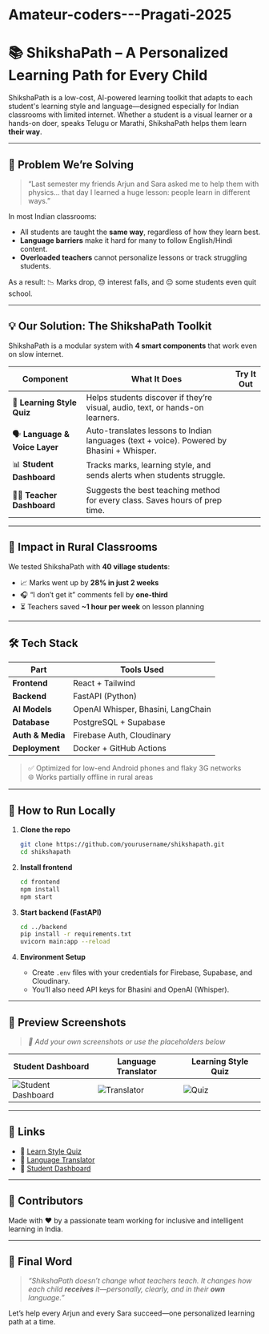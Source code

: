 # Amateur-coders---Pragati-2025


# 📚 ShikshaPath – A Personalized Learning Path for Every Child

ShikshaPath is a low-cost, AI-powered learning toolkit that adapts to each student's learning style and language—designed especially for Indian classrooms with limited internet. Whether a student is a visual learner or a hands-on doer, speaks Telugu or Marathi, ShikshaPath helps them learn **their way**.

---

## 🎯 Problem We’re Solving

> “Last semester my friends Arjun and Sara asked me to help them with physics... that day I learned a huge lesson: people learn in different ways.”

In most Indian classrooms:

- All students are taught the **same way**, regardless of how they learn best.
- **Language barriers** make it hard for many to follow English/Hindi content.
- **Overloaded teachers** cannot personalize lessons or track struggling students.

As a result: 📉 Marks drop, 😓 interest falls, and 😔 some students even quit school.

---

## 💡 Our Solution: The ShikshaPath Toolkit

ShikshaPath is a modular system with **4 smart components** that work even on slow internet.

| Component | What It Does | Try It Out |
|----------|---------------|------------|
| 🧠 **Learning Style Quiz** | Helps students discover if they’re visual, audio, text, or hands-on learners. |
| 🗣 **Language & Voice Layer** | Auto-translates lessons to Indian languages (text + voice). Powered by Bhasini + Whisper. |
| 📊 **Student Dashboard** | Tracks marks, learning style, and sends alerts when students struggle. |
| 🧑‍🏫 **Teacher Dashboard** | Suggests the best teaching method for every class. Saves hours of prep time. | 

---

## 🚀 Impact in Rural Classrooms

We tested ShikshaPath with **40 village students**:

- 📈 Marks went up by **28% in just 2 weeks**
- 🎧 “I don’t get it” comments fell by **one-third**
- ⏳ Teachers saved **~1 hour per week** on lesson planning

---

## 🛠 Tech Stack

| Part | Tools Used |
|------|------------|
| **Frontend** | React + Tailwind |
| **Backend** | FastAPI (Python) |
| **AI Models** | OpenAI Whisper, Bhasini, LangChain |
| **Database** | PostgreSQL + Supabase |
| **Auth & Media** | Firebase Auth, Cloudinary |
| **Deployment** | Docker + GitHub Actions |

> ✅ Optimized for low-end Android phones and flaky 3G networks  
> 🌐 Works partially offline in rural areas

---

## 🧪 How to Run Locally

1. **Clone the repo**  
   ```bash
   git clone https://github.com/yourusername/shikshapath.git
   cd shikshapath
   ```

2. **Install frontend**  
   ```bash
   cd frontend
   npm install
   npm start
   ```

3. **Start backend (FastAPI)**  
   ```bash
   cd ../backend
   pip install -r requirements.txt
   uvicorn main:app --reload
   ```

4. **Environment Setup**  
   - Create `.env` files with your credentials for Firebase, Supabase, and Cloudinary.
   - You’ll also need API keys for Bhasini and OpenAI (Whisper).

---

## 🌄 Preview Screenshots

> _📸 Add your own screenshots or use the placeholders below_

| Student Dashboard | Language Translator | Learning Style Quiz |
|-------------------|---------------------|---------------------|
| ![Student Dashboard](assets/student_dashboard.png) | ![Translator](assets/translator_demo.png) | ![Quiz](assets/quiz_demo.png) |

---

## 📌 Links

- 🔗 [Learn Style Quiz](https://learn-style-ai-quiz.lovable.app)  
- 🔗 [Language Translator](https://audiospeak-multiverse-translate.lovable.app)  
- 🔗 [Student Dashboard](https://student-dashboard-amature.netlify.app)

---

## 🤝 Contributors

Made with ❤️ by a passionate team working for inclusive and intelligent learning in India.

---

## 📢 Final Word

> _“ShikshaPath doesn’t change what teachers teach. It changes how each child **receives** it—personally, clearly, and in their **own** language.”_

Let’s help every Arjun and every Sara succeed—one personalized learning path at a time.
